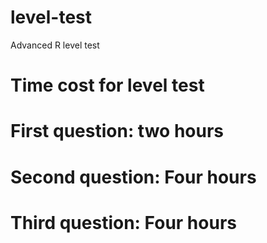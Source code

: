 # level-test
Advanced R level test
# Time cost for level test
# First question: two hours
# Second question: Four hours
# Third question: Four hours
